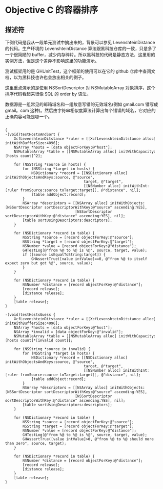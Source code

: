 Objective C 的容器排序
======================

描述符
-----------------

下例代码是我从一段单元测试中摘出来的，背景可以参见 LevenshteinDistance  的代码。生产环境的 LevenshteinDistance 算法跟黑科技仓库的一致，只是多了一个很简陋的 buffer，减少内存碎片。所以黑科技的代码是静态方法，这里用的实例方法，但是这个差异不影响这里的功能演示。

测试框架用的是 GHUnitTest，这个框架的使用可以在它的 github 仓库中查阅文档，以为黑科技也许也会放出相关的例子。

这里重点演示的是使用 NSSortDescriptor 对 NSMutableArray 对象排序，这个排序代码看起来很像 SQL 的 order by 语法。

数据源是一组常见的邮箱域名和一组故意写错的无效域名(例如 gmail.com 错写成 gmail。com 这种)。然后由字符串相似度算法计算出每个错误的域名，它对应的正确内容可能是哪一个。

<pre><code>
{
-(void)testHostsAndSort {
    XcfLevenshteinDitstance *ruler = [[XcfLevenshteinDitstance alloc] initWithBufferSize:4096];
    NSArray *hosts = [data objectForKey:@"host"];
    NSMutableArray *table = [[NSMutableArray alloc] initWithCapacity:[hosts count]^2];
    
    for (NSString *source in hosts) {
        for (NSString *target in hosts) {
            NSDictionary *record = [[NSDictionary alloc] initWithObjectsAndKeys:source, @"source", 
                                    target, @"target",
                                    [[NSNumber alloc] initWithInt:[ruler fromSource:source toTarget:target]], @"distance", nil];
            [table addObject:record];
        }
        NSArray *descriptors = [[NSArray alloc] initWithObjects:[NSSortDescriptor sortDescriptorWithKey:@"source" ascending:YES],
                                [NSSortDescriptor sortDescriptorWithKey:@"distance" ascending:YES], nil];
        [table sortUsingDescriptors:descriptors];
    }

    for (NSDictionary *record in table) {
        NSString *source = [record objectForKey:@"source"];
        NSString *target = [record objectForKey:@"target"];
        NSNumber *value = [record objectForKey:@"distance"];
        GHTestLog(@"from %@ to %@ is %@", source, target, value);
        if ([source isEqualToString:target]) {
            GHAssertTrue([value intValue]==0, @"from %@ to itself expect zero but got %@", source, value);
        }
    }
    
    for (NSDictionary *record in table) {
        NSNumber *distance = [record objectForKey:@"distance"];
        [record release];
        [distance release];
    }
    [table release];
}

-(void)testHostsGuess {
    XcfLevenshteinDitstance *ruler = [[XcfLevenshteinDitstance alloc] initWithBufferSize:4096];
    NSArray *hosts = [data objectForKey:@"host"];
    NSArray *invalid = [data objectForKey:@"invalid"];
    NSMutableArray *table = [[NSMutableArray alloc] initWithCapacity:[hosts count]*[invalid count]];
    
    for (NSString *source in invalid) {
        for (NSString *target in hosts) {
            NSDictionary *record = [[NSDictionary alloc] initWithObjectsAndKeys:source, @"source", 
                                    target, @"target",
                                    [[NSNumber alloc] initWithInt:[ruler fromSource:source toTarget:target]], @"distance", nil];
            [table addObject:record];
        }
        NSArray *descriptors = [[NSArray alloc] initWithObjects:[NSSortDescriptor sortDescriptorWithKey:@"source" ascending:YES],
                                [NSSortDescriptor sortDescriptorWithKey:@"distance" ascending:YES], nil];
        [table sortUsingDescriptors:descriptors];
    }
    
    for (NSDictionary *record in table) {
        NSString *source = [record objectForKey:@"source"];
        NSString *target = [record objectForKey:@"target"];
        NSNumber *value = [record objectForKey:@"distance"];
        GHTestLog(@"from %@ to %@ is %@", source, target, value);
        GHAssertTrue([value intValue]&gt;0, @"from %@ to %@ should more than zero", source, target);
    }
    
    for (NSDictionary *record in table) {
        NSNumber *distance = [record objectForKey:@"distance"];
        [record release];
        [distance release];
    }
    [table release];
}

</code></pre>